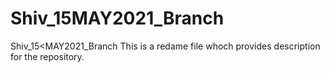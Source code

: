 # Shiv_15MAY2021_Branch
Shiv_15&lt;MAY2021_Branch
This is a redame file whoch provides description for the repository.
